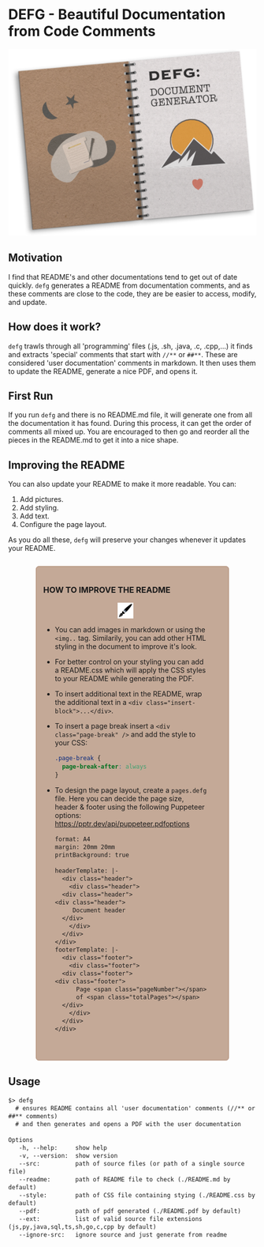 # DEFG - Beautiful Documentation from Code Comments

![logo](./icon.png)

## Motivation

I find that README's and other documentations tend to get out of
date quickly. `defg` generates a README from documentation
comments, and as these comments are close
to the code, they are be easier to access, modify, and update.

## How does it work?

`defg` trawls through all 'programming' files (.js, .sh, .java, .c, .cpp,...)
it finds and extracts 'special' comments that start with `//**` or `##**`.
These are considered 'user documentation' comments in markdown.
It then uses them to update the README, generate a nice PDF, and opens it.

## First Run

If you run `defg` and there is no README.md file, it will generate one from
all the documentation it has found. During this process, it can get the order
of comments all mixed up. You are encouraged to then go and reorder all the
pieces in the README.md to get it into a nice shape.

## Improving the README

You can also update your README to make it more readable. You can:

1. Add pictures.
2. Add styling.
3. Add text.
4. Configure the page layout.

As you do all these, `defg` will preserve your changes whenever it updates your README.

<div class="page-break"></div>

<div style="background:#C4A997;padding:1em 3em 3em 1em;margin:2em 4em;border:1px solid #AD876E;border-radius:6px;">

### HOW TO IMPROVE THE README

<img style="width:32px;display:block;margin:0 auto" src="./edit.png"></img>

- You can add images in markdown or using the `<img..` tag. Similarily,
  you can add other HTML styling in the document to improve it's look.

- For better control on your styling you can add a README.css which will
  apply the CSS styles to your README while generating the PDF.

- To insert additional text in the README, wrap the additional text
  in a `<div class="insert-block">...</div>`.

- To insert a page break insert a `<div class="page-break" />` and add the style to your CSS:
  ```css
  .page-break {
    page-break-after: always
  }

- To design the page layout, create a `pages.defg` file. Here you can decide the page
  size, header & footer using the following Puppeteer options: https://pptr.dev/api/puppeteer.pdfoptions

  ```
  format: A4
  margin: 20mm 20mm
  printBackground: true

  headerTemplate: |-
    <div class="header">
      <div class="header">
    <div class="header">
  <div class="header">
       Document header
    </div>
      </div>
    </div>
  </div>
  footerTemplate: |-
    <div class="footer">
      <div class="footer">
    <div class="footer">
  <div class="footer">
        Page <span class="pageNumber"></span>
        of <span class="totalPages"></span>
    </div>
      </div>
    </div>
  </div>
  ```


</div>


<div class="page-break"></div>

## Usage

```
$> defg
  # ensures README contains all 'user documentation' comments (//** or ##** comments)
  # and then generates and opens a PDF with the user documentation

Options
   -h, --help:     show help
   -v, --version:  show version
   --src:          path of source files (or path of a single source file)
   --readme:       path of README file to check (./README.md by default)
   --style:        path of CSS file containing stying (./README.css by default)
   --pdf:          path of pdf generated (./README.pdf by default)
   --ext:          list of valid source file extensions (js,py,java,sql,ts,sh,go,c,cpp by default)
   --ignore-src:   ignore source and just generate from readme
```